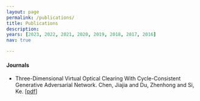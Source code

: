 ```yaml
---
layout: page
permalink: /publications/
title: Publications
description: 
years: [2023, 2022, 2021, 2020, 2019, 2018, 2017, 2016]
nav: true

---
```


#### Journals

- Three-Dimensional Virtual Optical Clearing With Cycle-Consistent Generative Adversarial Network. Chen, Jiajia and Du, Zhenhong and Si, Ke. [[pdf](https://www.frontiersin.org/articles/10.3389/fphy.2022.965095/full)]



